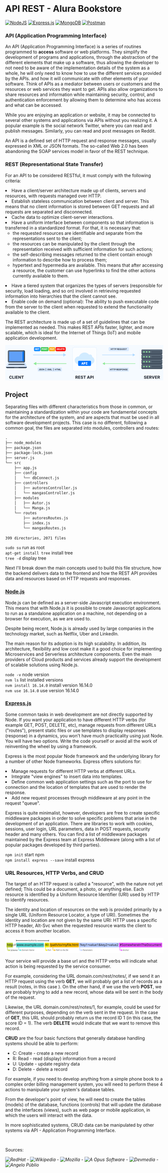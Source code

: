 # API REST - Alura Bookstore

<a href="https://nodejs.org/en/" target="_blank">![NodeJS](https://img.shields.io/badge/Node.js-white?style=flat&logo=node.js&logoColor=black)</a>
<a href="https://expressjs.com/pt-br/" target="_blank">![Express.js](https://img.shields.io/badge/Express.js-white.svg?style=flat&logo=express&logoColor=black)</a>
<a href="https://www.mongodb.com/pt-br" target="_blank">![MongoDB](https://img.shields.io/badge/MongoDB-white.svg?style=flat&logo=mongodb&logoColor=black)</a>
<a href="https://www.postman.com/" target="_blank">![Postman](https://img.shields.io/badge/Postman-white?style=flat&logo=postman&logoColor=black)</a>

### API (Application Programming Interface)
<p>An API (Application Programming Interface) is a series of routines programmed to <strong>access</strong> software or web platforms. They simplify the development of programs and applications, through the abstraction of the different elements that make up a software, thus allowing the developer to not need to be aware of the implementation details of the system as a whole, he will only need to know how to use the different services provided by the APIs. and how it will communicate with other elements of your software. Think of APIs as a mediator between users or customers and the resources or web services they want to get. APIs also allow organizations to share resources and information while maintaining security, control, and authentication enforcement by allowing them to determine who has access and what can be accessed.</p>

<p>While you are enjoying an application or website, it may be connected to several other systems and applications via APIs without you realizing it. A popular example is the social network Twitter, where you can read and publish messages. Similarly, you can read and post messages on Reddit.</p>

<p>An API is a defined set of HTTP request and response messages, usually expressed in XML or JSON formats. The so-called Web 2.0 has been abandoning the SOAP services model in favor of the REST technique.</p>

### REST (Representational State Transfer)
<p>For an API to be considered RESTful, it must comply with the following criteria:</p>

<li> Have a client/server architecture made up of clients, servers and resources, with requests managed over HTTP.
<li> Establish stateless communication between client and server. This means that no client information is stored between GET requests and all requests are separated and disconnected.
<li> Cache data to optimize client-server interactions.
<li> Have a uniform interface between components so that information is transferred in a standardized format. For that, it is necessary that:
<ul>
	<li type="circle"> the requested resources are identifiable and separate from the representations sent to the client;
	<li type="circle"> the resources can be manipulated by the client through the representation received with sufficient information for such actions;
	<li type="circle"> the self-describing messages returned to the client contain enough information to describe how to process them;
	<li type="circle"> hypertext and hypermedia are available. This means that after accessing a resource, the customer can use hyperlinks to find the other actions currently available to them.
</ul>
<li> Have a tiered system that organizes the types of servers (responsible for security, load loading, and so on) involved in retrieving requested information into hierarchies that the client cannot see.
<li> Enable code on demand (optional): The ability to push executable code from the server to the client when requested to extend the functionality available to the client.

<p>The REST architecture is made up of a set of guidelines that can be implemented as needed. This makes REST APIs faster, lighter, and more scalable, which is ideal for the Internet of Things (IoT) and mobile application development.</p>

![RestAPI](readme-img/api-rest.png)

## Project
<p>Separating files with different characteristics from those in common, or maintaining a standardization within your code are fundamental concepts for the architecture of the system, and are aspects that must be used in all software development projects. This case is no different, following a common goal, the files are separated into modules, controllers and routes:</p>

```
.
├── node_modules
├── package.json
├── package-lock.json
├── server.js
└── src
    ├── app.js
    ├── config
    │   └── dbConnect.js
    ├── controllers
    │   ├── autoresController.js
    │   └── mangasController.js
    ├── modules
    │   ├── Autor.js
    │   └── Manga.js
    └── routes
        ├── autoresRoutes.js
        ├── index.js
        └── mangasRoutes.js
        
399 directories, 2071 files
```

`sudo su` run as root<br>
`apt-get install tree` install tree<br>
`tree -d` display tree<br>

<p>Next I'll break down the main concepts used to build this file structure, how the backend delivers data to the frontend and how the REST API provides data and resources based on HTTP requests and responses.</p>

### <a href="https://nodejs.org/en/" target="_blank">Node.js</a>

<p>Node.js can be defined as a server-side Javascript execution environment. This means that with Node.js it is possible to create Javascript applications to run as a standalone application on a machine, not depending on a browser for execution, as we are used to.</p>

<p>Despite being recent, Node.js is already used by large companies in the technology market, such as Netflix, Uber and LinkedIn.</p>
<p>The main reason for its adoption is its high scalability. In addition, its architecture, flexibility and low cost make it a good choice for implementing Microservices and Serverless architecture components. Even the main providers of Cloud products and services already support the development of scalable solutions using Node.js.</p>

`node -v` node version<br>
`nvm ls` list installed versions<br>
`nvm install 16.14.0` install version 16.14.0<br>
`nvm use 16.14.0` use version 16.14.0<br>

### <a href="https://expressjs.com/pt-br/" target="_blank">Express.js</a>

<p>Some common tasks in web development are not directly supported by Node. If you want your application to have different HTTP verbs (for example GET, POST, DELETE, etc), manage requests from different URLs ("routes"), present static files or use templates to display responses (response) in a dynamics, you won't have much practicality using just Node. You will have two options. Write the code yourself or avoid all the work of reinventing the wheel by using a framework.</p>

<p>Express is the most popular Node framework and the underlying library for a number of other Node frameworks. Express offers solutions for:</p>
    <li> Manage requests for different HTTP verbs at different URLs.
    <li> Integrate "view engines" to insert data into templates.
    <li> Define common web application settings such as the port to use for connection and the location of templates that are used to render the response.
    <li> Add new request processes through middleware at any point in the request "queue".

<p>Express is quite minimalist, however, developers are free to create specific middleware packages in order to solve specific problems that arise in the development of an application. There are libraries to work with cookies, sessions, user login, URL parameters, data in POST requests, security header and many others. You can find a list of middleware packages maintained by the Express team at Express Middleware (along with a list of popular packages developed by third parties).</p>

`npm init` start npm<br>
`npm install express --save` install express

### URL Resources, HTTP Verbs, and CRUD
<p>The target of an HTTP request is called a "resource", with the nature not yet defined; This could be a document, a photo, or anything else. Each resource is identified by a Uniform Resource Identifier (URI) used by HTTP to identify resources.</p>

<p>The identity and location of resources on the web is provided primarily by a single URL (Uniform Resource Locator, a type of URI). Sometimes the identity and location are not given by the same URI: HTTP uses a specific HTTP header, Alt-Svc when the requested resource wants the client to access it from another location.</p>

![Url-Resource](readme-img/MDN-url.png)

<p>Your service will provide a base url and the HTTP verbs will indicate what action is being requested by the service consumer.</p>

<p>For example, considering the URL domain.com/rest/notes/, if we send it an HTTP request using the verb <strong>GET</strong>, we will probably get a list of records as a result (notes, in this case ). On the other hand, if we use the verb <strong>POST</strong>, we are probably trying to add a new record, whose data will be sent in the body of the request.</p>

<p>Likewise, the URL domain.com/rest/notes/1, for example, could be used for different purposes, depending on the verb sent in the request. In the case of <strong>GET</strong>, this URL should probably return us the record ID 1 (in this case, the score ID = 1). The verb <strong>DELETE</strong> would indicate that we want to remove this record.</p>

<p><strong>CRUD</strong> are the four basic functions that generally database handling systems should be able to perform:</p>
<ul>
    <li>C: Create - create a new record
    <li>R: Read - read (display) information from a record
    <li>U: Update - update registry data
    <li>D: Delete - delete a record
</ul>

<p>For example, if you need to develop anything from a simple phone book to a complex order billing management system, you will need to perform these 4 actions to manipulate your system's database tables.</p>

<p>From the developer's point of view, he will need to create the tables (models) of the database, functions (controls) that will update the database and the interfaces (views), such as web page or mobile application, in which the users will interact with the data.</p>

<p>In more sophisticated systems, CRUD data can be manipulated by other systems via API - Application Programming Interface.</p>

<br>
<p>Sources:</p>
	
*![RedHat](https://www.redhat.com/pt-br/topics/api/what-is-a-rest-api)* -
*![Wikipedia](https://pt.wikipedia.org/wiki/Interface_de_programa%C3%A7%C3%A3o_de_aplica%C3%A7%C3%B5es)* -
*![Mozilla](https://developer.mozilla.org/pt-BR/docs/Learn/Server-side/Express_Nodejs/Introduction)* -
*![A Opus Software](https://www.opus-software.com.br/node-js/)* -
*![Devmedia](https://www.devmedia.com.br/servicos-restful-verbos-http/37103)* -
*![Angelo Públio](https://angelopublio.com.br/blog/crud)*

